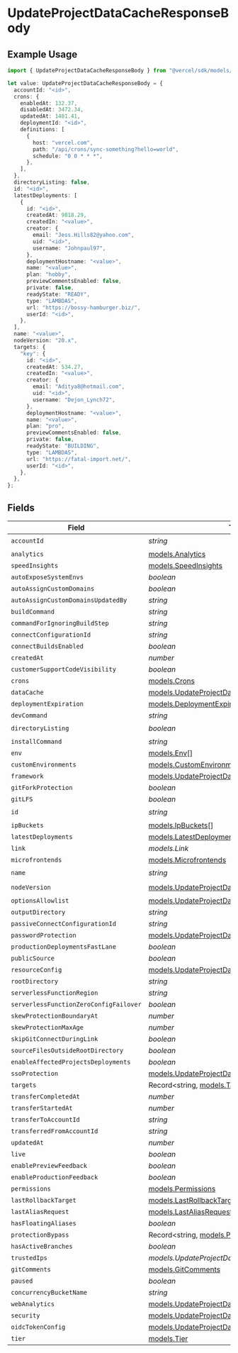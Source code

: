 # UpdateProjectDataCacheResponseBody

## Example Usage

```typescript
import { UpdateProjectDataCacheResponseBody } from "@vercel/sdk/models/updateprojectdatacacheop.js";

let value: UpdateProjectDataCacheResponseBody = {
  accountId: "<id>",
  crons: {
    enabledAt: 132.37,
    disabledAt: 3472.34,
    updatedAt: 1481.41,
    deploymentId: "<id>",
    definitions: [
      {
        host: "vercel.com",
        path: "/api/crons/sync-something?hello=world",
        schedule: "0 0 * * *",
      },
    ],
  },
  directoryListing: false,
  id: "<id>",
  latestDeployments: [
    {
      id: "<id>",
      createdAt: 9818.29,
      createdIn: "<value>",
      creator: {
        email: "Jess.Hills82@yahoo.com",
        uid: "<id>",
        username: "Johnpaul97",
      },
      deploymentHostname: "<value>",
      name: "<value>",
      plan: "hobby",
      previewCommentsEnabled: false,
      private: false,
      readyState: "READY",
      type: "LAMBDAS",
      url: "https://bossy-hamburger.biz/",
      userId: "<id>",
    },
  ],
  name: "<value>",
  nodeVersion: "20.x",
  targets: {
    "key": {
      id: "<id>",
      createdAt: 534.27,
      createdIn: "<value>",
      creator: {
        email: "Aditya8@hotmail.com",
        uid: "<id>",
        username: "Dejon_Lynch72",
      },
      deploymentHostname: "<value>",
      name: "<value>",
      plan: "pro",
      previewCommentsEnabled: false,
      private: false,
      readyState: "BUILDING",
      type: "LAMBDAS",
      url: "https://fatal-import.net/",
      userId: "<id>",
    },
  },
};
```

## Fields

| Field                                                                                                    | Type                                                                                                     | Required                                                                                                 | Description                                                                                              |
| -------------------------------------------------------------------------------------------------------- | -------------------------------------------------------------------------------------------------------- | -------------------------------------------------------------------------------------------------------- | -------------------------------------------------------------------------------------------------------- |
| `accountId`                                                                                              | *string*                                                                                                 | :heavy_check_mark:                                                                                       | N/A                                                                                                      |
| `analytics`                                                                                              | [models.Analytics](../models/analytics.md)                                                               | :heavy_minus_sign:                                                                                       | N/A                                                                                                      |
| `speedInsights`                                                                                          | [models.SpeedInsights](../models/speedinsights.md)                                                       | :heavy_minus_sign:                                                                                       | N/A                                                                                                      |
| `autoExposeSystemEnvs`                                                                                   | *boolean*                                                                                                | :heavy_minus_sign:                                                                                       | N/A                                                                                                      |
| `autoAssignCustomDomains`                                                                                | *boolean*                                                                                                | :heavy_minus_sign:                                                                                       | N/A                                                                                                      |
| `autoAssignCustomDomainsUpdatedBy`                                                                       | *string*                                                                                                 | :heavy_minus_sign:                                                                                       | N/A                                                                                                      |
| `buildCommand`                                                                                           | *string*                                                                                                 | :heavy_minus_sign:                                                                                       | N/A                                                                                                      |
| `commandForIgnoringBuildStep`                                                                            | *string*                                                                                                 | :heavy_minus_sign:                                                                                       | N/A                                                                                                      |
| `connectConfigurationId`                                                                                 | *string*                                                                                                 | :heavy_minus_sign:                                                                                       | N/A                                                                                                      |
| `connectBuildsEnabled`                                                                                   | *boolean*                                                                                                | :heavy_minus_sign:                                                                                       | N/A                                                                                                      |
| `createdAt`                                                                                              | *number*                                                                                                 | :heavy_minus_sign:                                                                                       | N/A                                                                                                      |
| `customerSupportCodeVisibility`                                                                          | *boolean*                                                                                                | :heavy_minus_sign:                                                                                       | N/A                                                                                                      |
| `crons`                                                                                                  | [models.Crons](../models/crons.md)                                                                       | :heavy_minus_sign:                                                                                       | N/A                                                                                                      |
| `dataCache`                                                                                              | [models.UpdateProjectDataCacheDataCache](../models/updateprojectdatacachedatacache.md)                   | :heavy_minus_sign:                                                                                       | N/A                                                                                                      |
| `deploymentExpiration`                                                                                   | [models.DeploymentExpiration](../models/deploymentexpiration.md)                                         | :heavy_minus_sign:                                                                                       | N/A                                                                                                      |
| `devCommand`                                                                                             | *string*                                                                                                 | :heavy_minus_sign:                                                                                       | N/A                                                                                                      |
| `directoryListing`                                                                                       | *boolean*                                                                                                | :heavy_check_mark:                                                                                       | N/A                                                                                                      |
| `installCommand`                                                                                         | *string*                                                                                                 | :heavy_minus_sign:                                                                                       | N/A                                                                                                      |
| `env`                                                                                                    | [models.Env](../models/env.md)[]                                                                         | :heavy_minus_sign:                                                                                       | N/A                                                                                                      |
| `customEnvironments`                                                                                     | [models.CustomEnvironments](../models/customenvironments.md)[]                                           | :heavy_minus_sign:                                                                                       | N/A                                                                                                      |
| `framework`                                                                                              | [models.UpdateProjectDataCacheFramework](../models/updateprojectdatacacheframework.md)                   | :heavy_minus_sign:                                                                                       | N/A                                                                                                      |
| `gitForkProtection`                                                                                      | *boolean*                                                                                                | :heavy_minus_sign:                                                                                       | N/A                                                                                                      |
| `gitLFS`                                                                                                 | *boolean*                                                                                                | :heavy_minus_sign:                                                                                       | N/A                                                                                                      |
| `id`                                                                                                     | *string*                                                                                                 | :heavy_check_mark:                                                                                       | N/A                                                                                                      |
| `ipBuckets`                                                                                              | [models.IpBuckets](../models/ipbuckets.md)[]                                                             | :heavy_minus_sign:                                                                                       | N/A                                                                                                      |
| `latestDeployments`                                                                                      | [models.LatestDeployments](../models/latestdeployments.md)[]                                             | :heavy_minus_sign:                                                                                       | N/A                                                                                                      |
| `link`                                                                                                   | *models.Link*                                                                                            | :heavy_minus_sign:                                                                                       | N/A                                                                                                      |
| `microfrontends`                                                                                         | [models.Microfrontends](../models/microfrontends.md)                                                     | :heavy_minus_sign:                                                                                       | N/A                                                                                                      |
| `name`                                                                                                   | *string*                                                                                                 | :heavy_check_mark:                                                                                       | N/A                                                                                                      |
| `nodeVersion`                                                                                            | [models.UpdateProjectDataCacheNodeVersion](../models/updateprojectdatacachenodeversion.md)               | :heavy_check_mark:                                                                                       | N/A                                                                                                      |
| `optionsAllowlist`                                                                                       | [models.UpdateProjectDataCacheOptionsAllowlist](../models/updateprojectdatacacheoptionsallowlist.md)     | :heavy_minus_sign:                                                                                       | N/A                                                                                                      |
| `outputDirectory`                                                                                        | *string*                                                                                                 | :heavy_minus_sign:                                                                                       | N/A                                                                                                      |
| `passiveConnectConfigurationId`                                                                          | *string*                                                                                                 | :heavy_minus_sign:                                                                                       | N/A                                                                                                      |
| `passwordProtection`                                                                                     | [models.UpdateProjectDataCachePasswordProtection](../models/updateprojectdatacachepasswordprotection.md) | :heavy_minus_sign:                                                                                       | N/A                                                                                                      |
| `productionDeploymentsFastLane`                                                                          | *boolean*                                                                                                | :heavy_minus_sign:                                                                                       | N/A                                                                                                      |
| `publicSource`                                                                                           | *boolean*                                                                                                | :heavy_minus_sign:                                                                                       | N/A                                                                                                      |
| `resourceConfig`                                                                                         | [models.UpdateProjectDataCacheResourceConfig](../models/updateprojectdatacacheresourceconfig.md)         | :heavy_minus_sign:                                                                                       | N/A                                                                                                      |
| `rootDirectory`                                                                                          | *string*                                                                                                 | :heavy_minus_sign:                                                                                       | N/A                                                                                                      |
| `serverlessFunctionRegion`                                                                               | *string*                                                                                                 | :heavy_minus_sign:                                                                                       | N/A                                                                                                      |
| `serverlessFunctionZeroConfigFailover`                                                                   | *boolean*                                                                                                | :heavy_minus_sign:                                                                                       | N/A                                                                                                      |
| `skewProtectionBoundaryAt`                                                                               | *number*                                                                                                 | :heavy_minus_sign:                                                                                       | N/A                                                                                                      |
| `skewProtectionMaxAge`                                                                                   | *number*                                                                                                 | :heavy_minus_sign:                                                                                       | N/A                                                                                                      |
| `skipGitConnectDuringLink`                                                                               | *boolean*                                                                                                | :heavy_minus_sign:                                                                                       | N/A                                                                                                      |
| `sourceFilesOutsideRootDirectory`                                                                        | *boolean*                                                                                                | :heavy_minus_sign:                                                                                       | N/A                                                                                                      |
| `enableAffectedProjectsDeployments`                                                                      | *boolean*                                                                                                | :heavy_minus_sign:                                                                                       | N/A                                                                                                      |
| `ssoProtection`                                                                                          | [models.UpdateProjectDataCacheSsoProtection](../models/updateprojectdatacachessoprotection.md)           | :heavy_minus_sign:                                                                                       | N/A                                                                                                      |
| `targets`                                                                                                | Record<string, [models.Targets](../models/targets.md)>                                                   | :heavy_minus_sign:                                                                                       | N/A                                                                                                      |
| `transferCompletedAt`                                                                                    | *number*                                                                                                 | :heavy_minus_sign:                                                                                       | N/A                                                                                                      |
| `transferStartedAt`                                                                                      | *number*                                                                                                 | :heavy_minus_sign:                                                                                       | N/A                                                                                                      |
| `transferToAccountId`                                                                                    | *string*                                                                                                 | :heavy_minus_sign:                                                                                       | N/A                                                                                                      |
| `transferredFromAccountId`                                                                               | *string*                                                                                                 | :heavy_minus_sign:                                                                                       | N/A                                                                                                      |
| `updatedAt`                                                                                              | *number*                                                                                                 | :heavy_minus_sign:                                                                                       | N/A                                                                                                      |
| `live`                                                                                                   | *boolean*                                                                                                | :heavy_minus_sign:                                                                                       | N/A                                                                                                      |
| `enablePreviewFeedback`                                                                                  | *boolean*                                                                                                | :heavy_minus_sign:                                                                                       | N/A                                                                                                      |
| `enableProductionFeedback`                                                                               | *boolean*                                                                                                | :heavy_minus_sign:                                                                                       | N/A                                                                                                      |
| `permissions`                                                                                            | [models.Permissions](../models/permissions.md)                                                           | :heavy_minus_sign:                                                                                       | N/A                                                                                                      |
| `lastRollbackTarget`                                                                                     | [models.LastRollbackTarget](../models/lastrollbacktarget.md)                                             | :heavy_minus_sign:                                                                                       | N/A                                                                                                      |
| `lastAliasRequest`                                                                                       | [models.LastAliasRequest](../models/lastaliasrequest.md)                                                 | :heavy_minus_sign:                                                                                       | N/A                                                                                                      |
| `hasFloatingAliases`                                                                                     | *boolean*                                                                                                | :heavy_minus_sign:                                                                                       | N/A                                                                                                      |
| `protectionBypass`                                                                                       | Record<string, [models.ProtectionBypass](../models/protectionbypass.md)>                                 | :heavy_minus_sign:                                                                                       | N/A                                                                                                      |
| `hasActiveBranches`                                                                                      | *boolean*                                                                                                | :heavy_minus_sign:                                                                                       | N/A                                                                                                      |
| `trustedIps`                                                                                             | *models.UpdateProjectDataCacheTrustedIps*                                                                | :heavy_minus_sign:                                                                                       | N/A                                                                                                      |
| `gitComments`                                                                                            | [models.GitComments](../models/gitcomments.md)                                                           | :heavy_minus_sign:                                                                                       | N/A                                                                                                      |
| `paused`                                                                                                 | *boolean*                                                                                                | :heavy_minus_sign:                                                                                       | N/A                                                                                                      |
| `concurrencyBucketName`                                                                                  | *string*                                                                                                 | :heavy_minus_sign:                                                                                       | N/A                                                                                                      |
| `webAnalytics`                                                                                           | [models.UpdateProjectDataCacheWebAnalytics](../models/updateprojectdatacachewebanalytics.md)             | :heavy_minus_sign:                                                                                       | N/A                                                                                                      |
| `security`                                                                                               | [models.UpdateProjectDataCacheSecurity](../models/updateprojectdatacachesecurity.md)                     | :heavy_minus_sign:                                                                                       | N/A                                                                                                      |
| `oidcTokenConfig`                                                                                        | [models.UpdateProjectDataCacheOidcTokenConfig](../models/updateprojectdatacacheoidctokenconfig.md)       | :heavy_minus_sign:                                                                                       | N/A                                                                                                      |
| `tier`                                                                                                   | [models.Tier](../models/tier.md)                                                                         | :heavy_minus_sign:                                                                                       | N/A                                                                                                      |